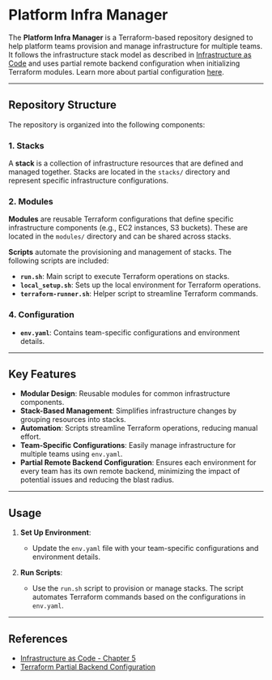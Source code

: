 # Platform Infra Manager

The **Platform Infra Manager** is a Terraform-based repository designed to help platform teams provision and manage infrastructure for multiple teams. It follows the infrastructure stack model as described in [Infrastructure as Code](https://www.oreilly.com/library/view/infrastructure-as-code/9781098114664/ch05.html) and uses partial remote backend configuration when initializing Terraform modules. Learn more about partial configuration [here](https://developer.hashicorp.com/terraform/language/backend#partial-configuration).

---

## Repository Structure

The repository is organized into the following components:

### 1. Stacks
A **stack** is a collection of infrastructure resources that are defined and managed together. Stacks are located in the `stacks/` directory and represent specific infrastructure configurations.

### 2. Modules
**Modules** are reusable Terraform configurations that define specific infrastructure components (e.g., EC2 instances, S3 buckets). These are located in the `modules/` directory and can be shared across stacks.

**Scripts** automate the provisioning and management of stacks. The following scripts are included:
- **`run.sh`**: Main script to execute Terraform operations on stacks.
- **`local_setup.sh`**: Sets up the local environment for Terraform operations.
- **`terraform-runner.sh`**: Helper script to streamline Terraform commands.

### 4. Configuration
- **`env.yaml`**: Contains team-specific configurations and environment details.

---

## Key Features

- **Modular Design**: Reusable modules for common infrastructure components.
- **Stack-Based Management**: Simplifies infrastructure changes by grouping resources into stacks.
- **Automation**: Scripts streamline Terraform operations, reducing manual effort.
- **Team-Specific Configurations**: Easily manage infrastructure for multiple teams using `env.yaml`.
- **Partial Remote Backend Configuration**: Ensures each environment for every team has its own remote backend, minimizing the impact of potential issues and reducing the blast radius.

---

## Usage

1. **Set Up Environment**:
   - Update the `env.yaml` file with your team-specific configurations and environment details.

2. **Run Scripts**:
   - Use the `run.sh` script to provision or manage stacks. The script automates Terraform commands based on the configurations in `env.yaml`.

---

## References

- [Infrastructure as Code - Chapter 5](https://www.oreilly.com/library/view/infrastructure-as-code/9781098114664/ch05.html)
- [Terraform Partial Backend Configuration](https://developer.hashicorp.com/terraform/language/backend#partial-configuration)